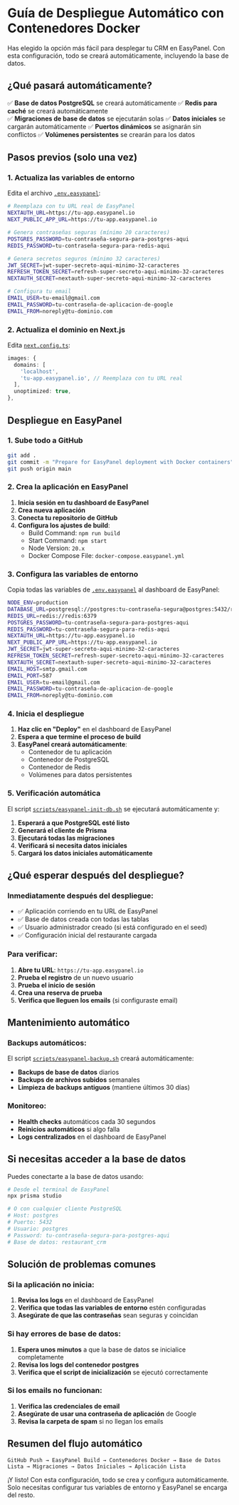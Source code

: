 # Guía de Despliegue Automático con Contenedores Docker

Has elegido la opción más fácil para desplegar tu CRM en EasyPanel. Con esta configuración, todo se creará automáticamente, incluyendo la base de datos.

## ¿Qué pasará automáticamente?

✅ **Base de datos PostgreSQL** se creará automáticamente
✅ **Redis para caché** se creará automáticamente  
✅ **Migraciones de base de datos** se ejecutarán solas
✅ **Datos iniciales** se cargarán automáticamente
✅ **Puertos dinámicos** se asignarán sin conflictos
✅ **Volúmenes persistentes** se crearán para los datos

## Pasos previos (solo una vez)

### 1. Actualiza las variables de entorno

Edita el archivo [`.env.easypanel`](.env.easypanel):

```bash
# Reemplaza con tu URL real de EasyPanel
NEXTAUTH_URL=https://tu-app.easypanel.io
NEXT_PUBLIC_APP_URL=https://tu-app.easypanel.io

# Genera contraseñas seguras (mínimo 20 caracteres)
POSTGRES_PASSWORD=tu-contraseña-segura-para-postgres-aqui
REDIS_PASSWORD=tu-contraseña-segura-para-redis-aqui

# Genera secretos seguros (mínimo 32 caracteres)
JWT_SECRET=jwt-super-secreto-aqui-minimo-32-caracteres
REFRESH_TOKEN_SECRET=refresh-super-secreto-aqui-minimo-32-caracteres
NEXTAUTH_SECRET=nextauth-super-secreto-aqui-minimo-32-caracteres

# Configura tu email
EMAIL_USER=tu-email@gmail.com
EMAIL_PASSWORD=tu-contraseña-de-aplicacion-de-google
EMAIL_FROM=noreply@tu-dominio.com
```

### 2. Actualiza el dominio en Next.js

Edita [`next.config.ts`](next.config.ts):

```typescript
images: {
  domains: [
    'localhost',
    'tu-app.easypanel.io', // Reemplaza con tu URL real
  ],
  unoptimized: true,
},
```

## Despliegue en EasyPanel

### 1. Sube todo a GitHub

```bash
git add .
git commit -m "Prepare for EasyPanel deployment with Docker containers"
git push origin main
```

### 2. Crea la aplicación en EasyPanel

1. **Inicia sesión en tu dashboard de EasyPanel**
2. **Crea nueva aplicación**
3. **Conecta tu repositorio de GitHub**
4. **Configura los ajustes de build**:
   - Build Command: `npm run build`
   - Start Command: `npm start`
   - Node Version: `20.x`
   - Docker Compose File: `docker-compose.easypanel.yml`

### 3. Configura las variables de entorno

Copia todas las variables de [`.env.easypanel`](.env.easypanel) al dashboard de EasyPanel:

```bash
NODE_ENV=production
DATABASE_URL=postgresql://postgres:tu-contraseña-segura@postgres:5432/restaurant_crm
REDIS_URL=redis://redis:6379
POSTGRES_PASSWORD=tu-contraseña-segura-para-postgres-aqui
REDIS_PASSWORD=tu-contraseña-segura-para-redis-aqui
NEXTAUTH_URL=https://tu-app.easypanel.io
NEXT_PUBLIC_APP_URL=https://tu-app.easypanel.io
JWT_SECRET=jwt-super-secreto-aqui-minimo-32-caracteres
REFRESH_TOKEN_SECRET=refresh-super-secreto-aqui-minimo-32-caracteres
NEXTAUTH_SECRET=nextauth-super-secreto-aqui-minimo-32-caracteres
EMAIL_HOST=smtp.gmail.com
EMAIL_PORT=587
EMAIL_USER=tu-email@gmail.com
EMAIL_PASSWORD=tu-contraseña-de-aplicacion-de-google
EMAIL_FROM=noreply@tu-dominio.com
```

### 4. Inicia el despliegue

1. **Haz clic en "Deploy"** en el dashboard de EasyPanel
2. **Espera a que termine el proceso de build**
3. **EasyPanel creará automáticamente**:
   - Contenedor de tu aplicación
   - Contenedor de PostgreSQL
   - Contenedor de Redis
   - Volúmenes para datos persistentes

### 5. Verificación automática

El script [`scripts/easypanel-init-db.sh`](scripts/easypanel-init-db.sh) se ejecutará automáticamente y:

1. **Esperará a que PostgreSQL esté listo**
2. **Generará el cliente de Prisma**
3. **Ejecutará todas las migraciones**
4. **Verificará si necesita datos iniciales**
5. **Cargará los datos iniciales automáticamente**

## ¿Qué esperar después del despliegue?

### Inmediatamente después del despliegue:

- ✅ Aplicación corriendo en tu URL de EasyPanel
- ✅ Base de datos creada con todas las tablas
- ✅ Usuario administrador creado (si está configurado en el seed)
- ✅ Configuración inicial del restaurante cargada

### Para verificar:

1. **Abre tu URL**: `https://tu-app.easypanel.io`
2. **Prueba el registro** de un nuevo usuario
3. **Prueba el inicio de sesión**
4. **Crea una reserva de prueba**
5. **Verifica que lleguen los emails** (si configuraste email)

## Mantenimiento automático

### Backups automáticos:

El script [`scripts/easypanel-backup.sh`](scripts/easypanel-backup.sh) creará automáticamente:

- **Backups de base de datos** diarios
- **Backups de archivos subidos** semanales
- **Limpieza de backups antiguos** (mantiene últimos 30 días)

### Monitoreo:

- **Health checks** automáticos cada 30 segundos
- **Reinicios automáticos** si algo falla
- **Logs centralizados** en el dashboard de EasyPanel

## Si necesitas acceder a la base de datos

Puedes conectarte a la base de datos usando:

```bash
# Desde el terminal de EasyPanel
npx prisma studio

# O con cualquier cliente PostgreSQL
# Host: postgres
# Puerto: 5432
# Usuario: postgres
# Password: tu-contraseña-segura-para-postgres-aqui
# Base de datos: restaurant_crm
```

## Solución de problemas comunes

### Si la aplicación no inicia:

1. **Revisa los logs** en el dashboard de EasyPanel
2. **Verifica que todas las variables de entorno** estén configuradas
3. **Asegúrate de que las contraseñas** sean seguras y coincidan

### Si hay errores de base de datos:

1. **Espera unos minutos** a que la base de datos se inicialice completamente
2. **Revisa los logs del contenedor postgres**
3. **Verifica que el script de inicialización** se ejecutó correctamente

### Si los emails no funcionan:

1. **Verifica las credenciales de email**
2. **Asegúrate de usar una contraseña de aplicación** de Google
3. **Revisa la carpeta de spam** si no llegan los emails

## Resumen del flujo automático

```
GitHub Push → EasyPanel Build → Contenedores Docker → Base de Datos Lista → Migraciones → Datos Iniciales → Aplicación Lista
```

¡Y listo! Con esta configuración, todo se crea y configura automáticamente. Solo necesitas configurar tus variables de entorno y EasyPanel se encarga del resto.